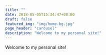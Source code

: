 ```yaml
---
title: ""
date: 2018-05-05T15:34:47+08:00
draft: false
featured_img: "img/home-bg.jpg"
page_header: "carousel"
description: "Welcome to my personal site!"
---
```


Welcome to my personal site!
